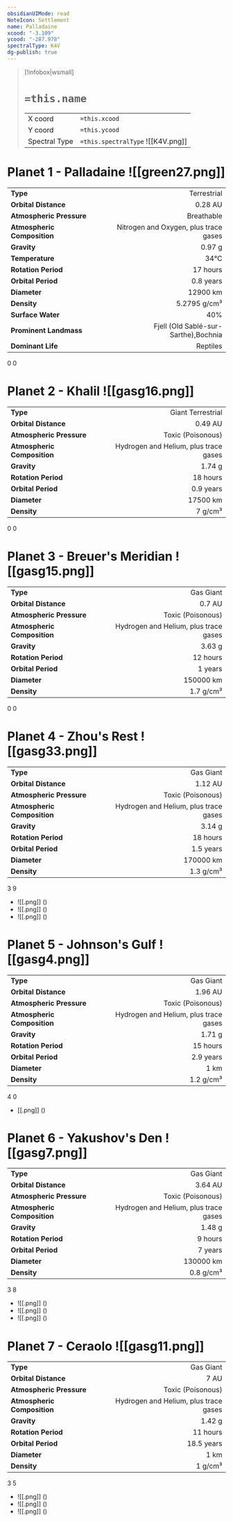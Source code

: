 ```yaml
---
obsidianUIMode: read
NoteIcon: Settlement
name: Palladaine
xcood: "-3.109"
ycood: "-287.978"
spectralType: K4V
dg-publish: true
---
```

> [!infobox|wsmall]
> # `=this.name`
> | | |
> | - | - |
> | X coord | `=this.xcood` |
> | Y coord| `=this.ycood` |
> | Spectral Type | `=this.spectralType` ![[K4V.png]] |

# Planet 1 - Palladaine ![[green27.png]]
|                             |                           |
| --------------------------- | -------------------------:|
| **Type**                    |             Terrestrial |
| **Orbital Distance**        |   0.28 AU |
| **Atmospheric Pressure**    |       Breathable |
| **Atmospheric Composition** |      Nitrogen and Oxygen, plus trace gases |
| **Gravity**                 |        0.97 g |
| **Temperature**             |    34°C |
| **Rotation Period**         |  17 hours |
| **Orbital Period** | 0.8 years |
| **Diameter**                |      12900 km | 
| **Density**                 |    5.2795 g/cm³ |
| **Surface Water**           |           40% | 
| **Prominent Landmass**      |         Fjell (Old Sablé-sur-Sarthe),Bochnia | 
| **Dominant Life**           |         Reptiles |



0
0



# Planet 2 - Khalil ![[gasg16.png]]
|                             |                           |
| --------------------------- | -------------------------:|
| **Type**                    |             Giant Terrestrial |
| **Orbital Distance**        |   0.49 AU |
| **Atmospheric Pressure**    |       Toxic (Poisonous) |
| **Atmospheric Composition** |      Hydrogen and Helium, plus trace gases |
| **Gravity**                 |        1.74 g |
| **Rotation Period**         |  18 hours |
| **Orbital Period** | 0.9 years |
| **Diameter**                |      17500 km | 
| **Density**                 |    7 g/cm³ |



0
0



# Planet 3 - Breuer's Meridian ![[gasg15.png]]
|                             |                           |
| --------------------------- | -------------------------:|
| **Type**                    |             Gas Giant |
| **Orbital Distance**        |   0.7 AU |
| **Atmospheric Pressure**    |       Toxic (Poisonous) |
| **Atmospheric Composition** |      Hydrogen and Helium, plus trace gases |
| **Gravity**                 |        3.63 g |
| **Rotation Period**         |  12 hours |
| **Orbital Period** | 1 years |
| **Diameter**                |      150000 km | 
| **Density**                 |    1.7 g/cm³ |



0
0



# Planet 4 - Zhou's Rest ![[gasg33.png]]
|                             |                           |
| --------------------------- | -------------------------:|
| **Type**                    |             Gas Giant |
| **Orbital Distance**        |   1.12 AU |
| **Atmospheric Pressure**    |       Toxic (Poisonous) |
| **Atmospheric Composition** |      Hydrogen and Helium, plus trace gases |
| **Gravity**                 |        3.14 g |
| **Rotation Period**         |  18 hours |
| **Orbital Period** | 1.5 years |
| **Diameter**                |      170000 km | 
| **Density**                 |    1.3 g/cm³ |



3
9

- ![[.png]]  ()
- ![[.png]]  ()
- ![[.png]]  ()


# Planet 5 - Johnson's Gulf ![[gasg4.png]]
|                             |                           |
| --------------------------- | -------------------------:|
| **Type**                    |             Gas Giant |
| **Orbital Distance**        |   1.96 AU |
| **Atmospheric Pressure**    |       Toxic (Poisonous) |
| **Atmospheric Composition** |      Hydrogen and Helium, plus trace gases |
| **Gravity**                 |        1.71 g |
| **Rotation Period**         |  15 hours |
| **Orbital Period** | 2.9 years |
| **Diameter**                |      1 km | 
| **Density**                 |    1.2 g/cm³ |



4
0

- [[.png]]  ()

# Planet 6 - Yakushov's Den ![[gasg7.png]]
|                             |                           |
| --------------------------- | -------------------------:|
| **Type**                    |             Gas Giant |
| **Orbital Distance**        |   3.64 AU |
| **Atmospheric Pressure**    |       Toxic (Poisonous) |
| **Atmospheric Composition** |      Hydrogen and Helium, plus trace gases |
| **Gravity**                 |        1.48 g |
| **Rotation Period**         |  9 hours |
| **Orbital Period** | 7 years |
| **Diameter**                |      130000 km | 
| **Density**                 |    0.8 g/cm³ |



3
8

- ![[.png]]  ()
- ![[.png]]  ()
- ![[.png]]  ()


# Planet 7 - Ceraolo ![[gasg11.png]]
|                             |                           |
| --------------------------- | -------------------------:|
| **Type**                    |             Gas Giant |
| **Orbital Distance**        |   7 AU |
| **Atmospheric Pressure**    |       Toxic (Poisonous) |
| **Atmospheric Composition** |      Hydrogen and Helium, plus trace gases |
| **Gravity**                 |        1.42 g |
| **Rotation Period**         |  11 hours |
| **Orbital Period** | 18.5 years |
| **Diameter**                |      1 km | 
| **Density**                 |    1 g/cm³ |



3
5

- ![[.png]]  ()
- ![[.png]]  ()
- ![[.png]]  ()


